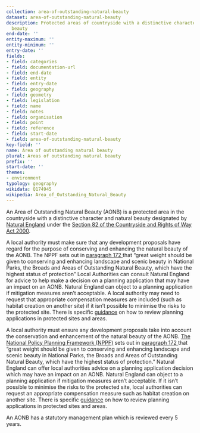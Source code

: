 ```yaml
---
collection: area-of-outstanding-natural-beauty
dataset: area-of-outstanding-natural-beauty
description: Protected areas of countryside with a distinctive character and natural
  beauty
end-date: ''
entity-maximum: ''
entity-minimum: ''
entry-date: ''
fields:
- field: categories
- field: documentation-url
- field: end-date
- field: entity
- field: entry-date
- field: geography
- field: geometry
- field: legislation
- field: name
- field: notes
- field: organisation
- field: point
- field: reference
- field: start-date
- field: area-of-outstanding-natural-beauty
key-field: ''
name: Area of outstanding natural beauty
plural: Areas of outstanding natural beauty
prefix: ''
start-date: ''
themes:
- environment
typology: geography
wikidata: Q174945
wikipedia: Area_of_Outstanding_Natural_Beauty
---
```


An Area of Outstanding Natural Beauty (AONB) is a protected area in the countryside with a distinctive character and natural beauty designated by [Natural England](https://www.gov.uk/government/organisations/natural-england) under the [Section 82 of the Countryside and Rights of Way Act 2000](https://www.legislation.gov.uk/ukpga/2000/37/section/82).


A local authority must make sure that any development proposals have regard for the purpose of conserving and enhancing the natural beauty of the AONB. The NPPF sets out in [paragraph 172 ](https://www.gov.uk/guidance/national-planning-policy-framework/15-conserving-and-enhancing-the-natural-environment)that “great weight should be given to conserving and enhancing landscape and scenic beauty in National Parks, the Broads and Areas of Outstanding Natural Beauty, which have the highest status of protection” Local Authorities can consult Natural England for advice to help make a decision on a planning application that may have an impact on an AONB. Natural England can object to a planning application if mitigation measures aren’t acceptable. A local authority may need to request that appropriate compensation measures are included (such as habitat creation on another site) if it isn’t possible to minimise the risks to the protected site. There is specific [guidance](https://www.gov.uk/guidance/protected-sites-and-areas-how-to-review-planning-applications) on how to review planning applications in protected sites and areas.

A local authority must ensure any development proposals take into account the conservation and enhancement of the natural beauty of the AONB. [The National Policy Planning Framework (NPPF)](https://www.gov.uk/government/publications/national-planning-policy-framework--2) sets out in [paragraph 172 ](https://www.gov.uk/guidance/national-planning-policy-framework/15-conserving-and-enhancing-the-natural-environment)that “great weight should be given to conserving and enhancing landscape and scenic beauty in National Parks, the Broads and Areas of Outstanding Natural Beauty, which have the highest status of protection.” Natural England can offer local authorities advice on a planning application decision which may have an impact on an AONB. Natural England can object to a planning application if mitigation measures aren’t acceptable. If it isn’t possible to minimise the risks to the protected site, local authorities can request an appropriate compensation measure such as habitat creation on another site. There is specific [guidance](https://www.gov.uk/guidance/protected-sites-and-areas-how-to-review-planning-applications) on how to review planning applications in protected sites and areas.

An AONB has a statutory management plan which is reviewed every 5 years.